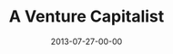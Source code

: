 ---
layout: message
category: message
series: "God Is ____"
title: "A Venture Capitalist"
date: 2013-07-27-00-00
message_id: 800
audio: "http://s3.amazonaws.com/crossroads-media/messages/audio/god_is_03.mp3"
audio-duration: "47:33"
description: "Tim Senff talks about how God is like a venture capitalist."
video: "http://s3.amazonaws.com/crossroads-media/messages/video/god_is_03.mp4"
video-duration: "47:39"
yt-embed-url: "//www.youtube.com/embed/pfSOaUUMQ_k"
video-image: "http://s3.amazonaws.com/crossroads-media/images/god_is_03_still.jpg"
program: "http://s3.amazonaws.com/crossroads-media/documents/07_27-28_13Program_LO.pdf"
tag: 
 - tim-senff
 - citylink
 - reachout
explicit: false
---